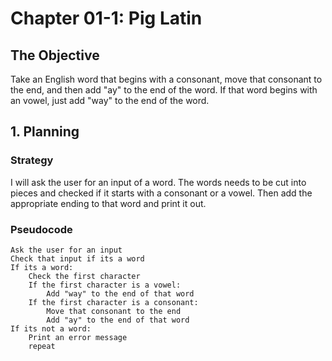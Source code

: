 # Chapter 01-1: Pig Latin

## The Objective
Take an English word that begins with a consonant, move that consonant to the end, and then add "ay" to the end of the word.
If that word begins with an vowel, just add "way" to the end of the word.

## 1. Planning
### Strategy

I will ask the user for an input of a word. 
The words needs to be cut into pieces and checked if it starts with a consonant or a vowel. Then add the appropriate ending to that word and print it out.
### Pseudocode

```
Ask the user for an input
Check that input if its a word
If its a word:
    Check the first character
    If the first character is a vowel:
        Add "way" to the end of that word
    If the first character is a consonant:
        Move that consonant to the end
        Add "ay" to the end of that word
If its not a word:
    Print an error message
    repeat
```
